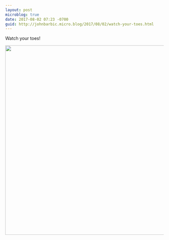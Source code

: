 ```yaml
---
layout: post
microblog: true
date: 2017-08-02 07:23 -0700
guid: http://johnbarbic.micro.blog/2017/08/02/watch-your-toes.html
---
```

Watch your toes!

<img src="http://www.barbic.com/uploads/2017/be0e728ece.jpg" width="600" height="600" style="height: auto" />
